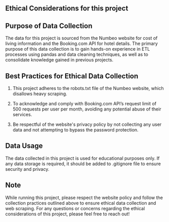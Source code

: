 ## Ethical Considerations for this project 

## Purpose of Data Collection 

The data for this project is sourced from the Numbeo website for cost of living information and the Booking.com API for hotel details. The primary purpose of this data collection is to gain hands-on experience in ETL processes using pandas and data cleaning techniques, as well as to consolidate knowledge gained in previous projects.

## Best Practices for Ethical Data Collection 

1. This project adheres to the robots.txt file of the Numbeo website, which disallows heavy scraping. 

2. To acknowledge and comply with Booking.com API’s request limit of 500 requests per user per month, avoiding any potential abuse of their services.

3. Be respectful of the website's privacy policy by not collecting any user data and not attempting to bypass the password protection. 

## Data Usage 

The data collected in this project is used for educational purposes only. If any data storage is required, it should be added to .gitignore file to ensure security and privacy. 

## Note 

While running this project, please respect the website policy and follow the collection practices outlined above to ensure ethical data collection and web scraping. For any questions or concerns regarding the ethical considerations of this project, please feel free to reach out! 
